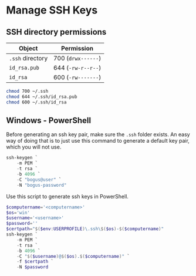 # Manage SSH Keys

## SSH directory permissions

Object | Permission
-------|-----------
`.ssh` directory | 700 (`drwx------`)
`id_rsa.pub` | 644 (`-rw-r--r--`)
`id_rsa` | 600 (`-rw-------`)

```bash
chmod 700 ~/.ssh
chmod 644 ~/.ssh/id_rsa.pub
chmod 600 ~/.ssh/id_rsa
```

## Windows - PowerShell

Before generating an ssh key pair, make sure the `.ssh` folder exists. An easy way of doing that is to just use this command to generate a default key pair, which you will not use.
```PowerShell
ssh-keygen `
    -m PEM `
    -t rsa `
    -b 4096 `
    -C "bogus@user" `
    -N "bogus-password"
```

Use this script to generate ssh keys in PowerShell.

```PowerShell
$computername='<computername>'
$os='win'
$username='<username>'
$password=''
$certpath="$($env:USERPROFILE)\.ssh\$($os)-$($computername)"
ssh-keygen `
    -m PEM `
    -t rsa `
    -b 4096 `
    -C "$($username)@$($os).$($computername)" `
    -f $certpath `
    -N $password
```
